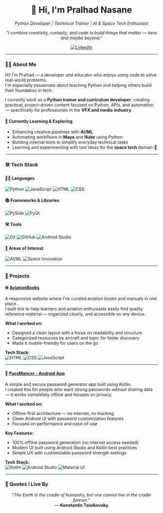<h1 align="center">👋 Hi, I'm Pralhad Nasane</h1>
<p align="center">
  <em>Python Developer | Technical Trainer | AI & Space Tech Enthusiast</em>
</p>

<p align="center">
  <em>"I combine creativity, curiosity, and code to build things that matter — here and maybe beyond."</em>
</p>

<p align="center">
  <a href="https://in.linkedin.com/in/pralhadnasane" target="_blank">
    <img src="https://img.shields.io/badge/LinkedIn-Pralhad%20Nasane-blue?style=for-the-badge&logo=linkedin" alt="LinkedIn">
  </a>
</p>

---

### 🧑‍💼 About Me

Hi! I'm Pralhad — a developer and educator who enjoys using code to solve real-world problems.  
I'm especially passionate about teaching Python and helping others build their foundation in tech.

I currently work as a **Python trainer and curriculum developer**, creating practical, project-driven content focused on Python, APIs, and automation — specifically for professionals in the **VFX and media industry**.

#### 🔭 Currently Learning & Exploring

- Enhancing creative pipelines with **AI/ML**  
- Automating workflows in **Maya** and **Nuke** using Python  
- Building internal tools to simplify everyday technical tasks  
- Learning and experimenting with tool ideas for the **space tech** domain 🚀

---

### 🛠️ Tech Stack

#### 👨‍💻 Languages
![Python](https://img.shields.io/badge/Python-3776AB?style=flat-square&logo=python&logoColor=white)
![JavaScript](https://img.shields.io/badge/JavaScript-F7DF1E?style=flat-square&logo=javascript&logoColor=black)
![HTML](https://img.shields.io/badge/HTML5-E34F26?style=flat-square&logo=html5&logoColor=white)
![CSS](https://img.shields.io/badge/CSS3-1572B6?style=flat-square&logo=css3&logoColor=white)

#### 📚 Frameworks & Libraries
![PySide](https://img.shields.io/badge/PySide-20232A?style=flat-square&logo=qt&logoColor=white)
![PyQt](https://img.shields.io/badge/PyQt-41CD52?style=flat-square&logo=qt&logoColor=white)

#### 🛠 Tools
![Git](https://img.shields.io/badge/Git-F05032?style=flat-square&logo=git&logoColor=white)
![GitHub](https://img.shields.io/badge/GitHub-181717?style=flat-square&logo=github)
![Android Studio](https://img.shields.io/badge/Android%20Studio-3DDC84?style=flat-square&logo=android-studio&logoColor=white)

#### 🎯 Areas of Interest
![AI/ML](https://img.shields.io/badge/AI%2FML-black?style=flat-square&logo=ai&logoColor=white)
![Space Innovation](https://img.shields.io/badge/Space%20Tech-blue?style=flat-square)

---

### 🚀 Projects

#### 🌐 [AviationBooks](https://github.com/Pralhad-Nasane/AviationBooks)  
A responsive website where I’ve curated aviation books and manuals in one place.  
I built this to help learners and aviation enthusiasts easily find quality reference material — organized clearly, and accessible on any device.

**What I worked on:**  
- Designed a clean layout with a focus on readability and structure  
- Categorized resources by aircraft and topic for faster discovery  
- Made it mobile-friendly for users on the go  

**Tech Stack:**  
![HTML](https://img.shields.io/badge/HTML5-E34F26?style=flat-square&logo=html5&logoColor=white)
![CSS](https://img.shields.io/badge/CSS3-1572B6?style=flat-square&logo=css3&logoColor=white)
![JavaScript](https://img.shields.io/badge/JavaScript-F7DF1E?style=flat-square&logo=javascript&logoColor=black)

---

#### 📱 [PassMancer - Android App](https://play.google.com/store/apps/details?id=com.passmancer.android&hl=en&pli=1)  
A simple and secure password generator app built using Kotlin.  
I created this for people who want strong passwords without sharing data — it works completely offline and focuses on privacy.

**What I worked on:**
- Offline-first architecture — no internet, no tracking  
- Clean Android UI with password customization features  
- Focused on performance and ease-of-use

**Key Features:**
- 100% offline password generation (no internet access needed)
- Modern UI built using Android Studio and Kotlin best practices
- Simple UX with customizable password strength settings

**Tech Stack:**  
![Kotlin](https://img.shields.io/badge/Kotlin-0095D5?style=flat-square&logo=kotlin&logoColor=white)
![Android Studio](https://img.shields.io/badge/Android%20Studio-3DDC84?style=flat-square&logo=android-studio&logoColor=white)
![Material UI](https://img.shields.io/badge/Material%20Design-757575?style=flat-square&logo=material-design&logoColor=white)

---

### 🧠 Quotes I Live By

<p align="center">
  <em>"The Earth is the cradle of humanity, but one cannot live in the cradle forever."</em><br>
  — <strong>Konstantin Tsiolkovsky</strong>
</p>
